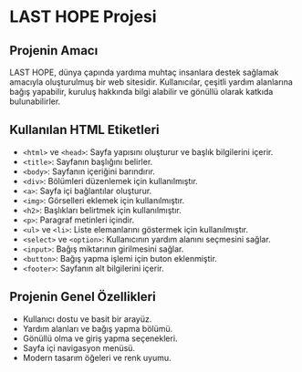 # LAST HOPE Projesi

## Projenin Amacı
LAST HOPE, dünya çapında yardıma muhtaç insanlara destek sağlamak amacıyla oluşturulmuş bir web sitesidir. Kullanıcılar, çeşitli yardım alanlarına bağış yapabilir, kuruluş hakkında bilgi alabilir ve gönüllü olarak katkıda bulunabilirler.

## Kullanılan HTML Etiketleri
- `<html>` ve `<head>`: Sayfa yapısını oluşturur ve başlık bilgilerini içerir.
- `<title>`: Sayfanın başlığını belirler.
- `<body>`: Sayfanın içeriğini barındırır.
- `<div>`: Bölümleri düzenlemek için kullanılmıştır.
- `<a>`: Sayfa içi bağlantılar oluşturur.
- `<img>`: Görselleri eklemek için kullanılmıştır.
- `<h2>`: Başlıkları belirtmek için kullanılmıştır.
- `<p>`: Paragraf metinleri içindir.
- `<ul>` ve `<li>`: Liste elemanlarını göstermek için kullanılmıştır.
- `<select>` ve `<option>`: Kullanıcının yardım alanını seçmesini sağlar.
- `<input>`: Bağış miktarının girilmesini sağlar.
- `<button>`: Bağış yapma işlemi için buton eklenmiştir.
- `<footer>`: Sayfanın alt bilgilerini içerir.

## Projenin Genel Özellikleri
- Kullanıcı dostu ve basit bir arayüz.
- Yardım alanları ve bağış yapma bölümü.
- Gönüllü olma ve giriş yapma seçenekleri.
- Sayfa içi navigasyon menüsü.
- Modern tasarım öğeleri ve renk uyumu.

